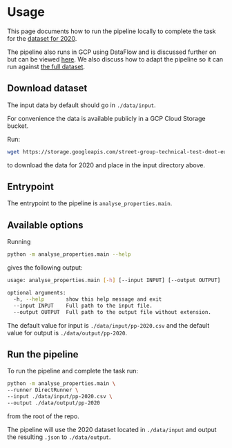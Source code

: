 # Usage

This page documents how to run the pipeline locally to complete the task for the [dataset for 2020](https://www.gov.uk/government/statistical-data-sets/price-paid-data-downloads#section-1).

The pipeline also runs in GCP using DataFlow and is discussed further on but can be viewed [here](../dataflow/index.md). We also discuss how to adapt the pipeline so it can run against [the full dataset](https://www.gov.uk/government/statistical-data-sets/price-paid-data-downloads#single-file).

## Download dataset

The input data by default should go in `./data/input`.

For convenience the data is available publicly in a GCP Cloud Storage bucket.

Run:

```bash
wget https://storage.googleapis.com/street-group-technical-test-dmot-euw1/input/pp-2020.csv -P data/input
```

to download the data for 2020 and place in the input directory above.

## Entrypoint

The entrypoint to the pipeline is `analyse_properties.main`.

## Available options

Running

```bash
python -m analyse_properties.main --help
```

gives the following output:

```bash
usage: analyse_properties.main [-h] [--input INPUT] [--output OUTPUT]

optional arguments:
  -h, --help       show this help message and exit
  --input INPUT    Full path to the input file.
  --output OUTPUT  Full path to the output file without extension.
```

The default value for input is `./data/input/pp-2020.csv` and the default value for output is `./data/output/pp-2020`.

## Run the pipeline

To run the pipeline and complete the task run:

```bash
python -m analyse_properties.main \
--runner DirectRunner \
--input ./data/input/pp-2020.csv \
--output ./data/output/pp-2020
```

from the root of the repo.

The pipeline will use the 2020 dataset located in `./data/input` and output the resulting `.json` to `./data/output`.
